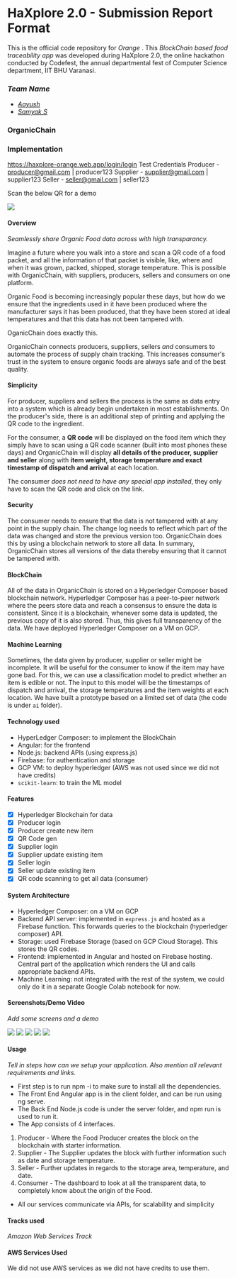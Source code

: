 # HaXplore 2.0 - Submission Report Format

This is the official code repository for _Orange_ . This _BlockChain based food traceability app_ was developed during HaXplore 2.0, 
the online hackathon conducted by Codefest, the annual departmental fest of Computer Science department, IIT BHU Varanasi.

### _Team Name_

* [_Aayush_](https://github.com/NaikAayush/)
* [_Samyak S_](https://github.com/Samyak2/)

### **OrganicChain**

### Implementation
https://haxplore-orange.web.app/login/login
Test Credentials
Producer - producer@gmail.com | producer123
Supplier - supplier@gmail.com | supplier123
Seller - seller@gmail.com | seller123

Scan the below QR for a demo

![](./screenshots/test-qr.png)

#### Overview

_Seamlessly share Organic Food data across with high transparancy._

Imagine a future where you walk into a store and scan a QR code of a food packet, and all the information of that packet is visible, like, where and when it was grown, packed, shipped, storage temperature. This is possible with OrganicChain, with suppliers, producers, sellers and consumers on one platform.

Organic Food is becoming increasingly popular these days, but how do we ensure that the ingredients used in it have been produced where the manufacturer says it has been produced, that they have been stored at ideal temperatures and that this data has not been tampered with.

OganicChain does exactly this.

OrganicChain connects producers, suppliers, sellers *and* consumers to automate the process of supply chain tracking. This increases consumer's trust in the system to ensure organic foods are always safe and of the best quality.

#### Simplicity

For producer, suppliers and sellers the process is the same as data entry into a system which is already begin undertaken in most establishments. On the producer's side, there is an additional step of printing and applying the QR code to the ingredient.

For the consumer, a **QR code** will be displayed on the food item which they simply have to scan using a QR code scanner (built into most phones these days) and OrganicChain will display **all details of the producer, supplier and seller** along with **item weight, storage temperature and exact timestamp of dispatch and arrival** at each location.

The consumer *does not need to have any special app installed*, they only have to scan the QR code and click on the link.

#### Security

The consumer needs to ensure that the data is not tampered with at any point in the supply chain. The change log needs to reflect which part of the data was changed and store the previous version too. OrganicChain does this by using a blockchain network to store all data.
In summary, OrganicChain stores all versions of the data thereby ensuring that it cannot be tampered with.

#### BlockChain

All of the data in OrganicChain is stored on a Hyperledger Composer based blockchain network. Hyperledger Composer has a peer-to-peer network where the peers store data and reach a consensus to ensure the data is consistent. Since it is a blockchain, whenever some data is updated, the previous copy of it is also stored. Thus, this gives full transparency of the data. We have deployed Hyperledger Composer on a VM on GCP.

#### Machine Learning

Sometimes, the data given by producer, supplier or seller might be incomplete. It will be useful for the consumer to know if the item may have gone bad. For this, we can use
a classification model to predict whether an item is edible or not. The input to this model will be the timestamps of dispatch and arrival, the storage temperatures and the item weights at each location. We have built a prototype based on a limited set of data (the code is under `ai` folder).

#### Technology used

* HyperLedger Composer: to implement the BlockChain
* Angular: for the frontend
* Node.js: backend APIs (using express.js)
* Firebase: for authentication and storage
* GCP VM: to deploy hyperledger (AWS was not used since we did not have credits)
* `scikit-learn`: to train the ML model

#### Features

 - [x] Hyperledger Blockchain for data
 - [x] Producer login
 - [x] Producer create new item
 - [x] QR Code gen
 - [x] Supplier login
 - [x] Supplier update existing item
 - [x] Seller login
 - [x] Seller update existing item
 - [x] QR code scanning to get all data (consumer)

#### System Architecture

 - Hyperledger Composer: on a VM on GCP
 - Backend API server: implemented in `express.js` and hosted as a Firebase function. This forwards queries to the blockchain (hyperledger composer) API.
 - Storage: used Firebase Storage (based on GCP Cloud Storage). This stores the QR codes.
 - Frontend: implemented in Angular and hosted on Firebase hosting. Central part of the application which renders the UI and calls appropriate backend APIs.
 - Machine Learning: not integrated with the rest of the system, we could only do it in a separate Google Colab notebook for now.

#### Screenshots/Demo Video

_Add some screens and a demo_

![](./screenshots/1.png)
![](./screenshots/2.png)
![](./screenshots/3.png)
![](./screenshots/4.png)
![](./screenshots/5.png)

#### Usage

_Tell in steps how can we setup your application. Also mention all relevant requirements and links._
* First step is to run npm -i to make sure to install all the dependencies.
* The Front End Angular app is in the client folder, and can be run using ng serve.
* The Back End Node.js code is under the server folder, and npm run is used to run it.
* The App consists of 4 interfaces.
1. Producer - Where the Food Producer creates the block on the blockchain with starter information.
2. Supplier - The Supplier updates the block with further information such as date and storage temperature.
3. Seller - Further updates in regards to the storage area, temperature, and date.
4. Consumer - The dashboard to look at all the transparent data, to completely know about the origin of the Food.

* All our services communicate via APIs, for scalability and simplicity

#### Tracks used

_Amazon Web Services Track_

#### AWS Services Used

We did not use AWS services as we did not have credits to use them.



